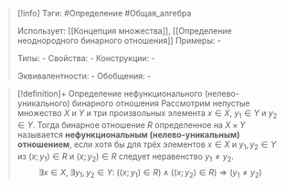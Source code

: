 > [!info]
> Тэги: #Определение #Общая_алгебра 
> 
> Использует: [[Концепция множества]], [[Определение неоднородного бинарного отношения]]
> Примеры: *-*
> 
> Типы: *-*
> Свойства: *-*
> Конструкции: *-*
> 
> Эквивалентности: *-*
> Обобщения: *-*

> [!definition]+ Определение нефункционального (нелево-уникального) бинарного отношения
> Рассмотрим непустые множество $X$ и $Y$ и три произвольных элемента $x \in X$, $y_1 \in Y$ и $y_2 \in Y$. Тогда бинарное отношение $R$ определенное на $X \times Y$ называется **нефункциональным (нелево-уникальным) отношением**, если хотя бы для трёх элементов $x \in X$ и $y_1,y_2 \in Y$ из $(x;y_1) \in R$ и $(x;y_2) \in R$ следует неравенство $y_1 \not= y_2$. 
> $$\exists x \in X, \; \exists y_1, y_2 \in Y: \; \big((x;y_1) \in R\big) \land \big((x;y_2) \in R\big) \Rightarrow \big(y_1\not=y_2\big)$$